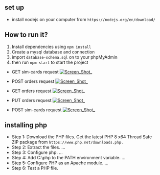 ## set up
- install nodejs on your computer from  ``https://nodejs.org/en/download/`` 

## How to run it?

1) Install dependencies using ``npm install``   
2) Create a mysql database and connection
3) import ``database-schema.sql`` on to your phpMyAdmin
4) then run ``npm start`` to start the project


- GET sim-cards request
<a href="https://github.com/alexmarufu/yiya-projects/blob/master/yiya-node-api/postman-tests/postman-respones-images/get-simcards-request.png?raw=true"><img src="https://github.com/alexmarufu/yiya-projects/blob/master/yiya-node-api/postman-tests/postman-respones-images/get-simcards-request.png?raw=true" alt="Screen_Shot_"></a>


- POST orders request
<a href="https://github.com/alexmarufu/yiya-projects/blob/master/yiya-node-api/postman-tests/postman-respones-images/post-orders-request.png?raw=true"><img src="https://github.com/alexmarufu/yiya-projects/blob/master/yiya-node-api/postman-tests/postman-respones-images/post-orders-request.png?raw=true" alt="Screen_Shot_" ></a>

- GET orders request
<a href="https://github.com/alexmarufu/yiya-projects/blob/master/yiya-node-api/postman-tests/postman-respones-images/get-orders-request.png?raw=true"><img src="https://github.com/alexmarufu/yiya-projects/blob/master/yiya-node-api/postman-tests/postman-respones-images/get-orders-request.png?raw=true" alt="Screen_Shot_"></a>


- PUT orders request
<a href="https://github.com/alexmarufu/yiya-projects/blob/master/yiya-node-api/postman-tests/postman-respones-images/put-request.png?raw=true"><img src="https://github.com/alexmarufu/yiya-projects/blob/master/yiya-node-api/postman-tests/postman-respones-images/put-request.png?raw=true" alt="Screen_Shot_"></a>


- POST sim-cards request
<a href="https://github.com/alexmarufu/yiya-projects/blob/master/yiya-node-api/postman-tests/postman-respones-images/post-simcards-request.png?raw=true"><img src="https://github.com/alexmarufu/yiya-projects/blob/master/yiya-node-api/postman-tests/postman-respones-images/post-simcards-request.png?raw=true" alt="Screen_Shot_"></a>


## installing php
- Step 1: Download the PHP files. Get the latest PHP 8 x64 Thread Safe ZIP package from ``https://www.php.net/downloads.php.``
- Step 2: Extract the files. ...
- Step 3: Configure php. ...
- Step 4: Add C:\php to the PATH environment variable. ...
- Step 5: Configure PHP as an Apache module. ...
- Step 6: Test a PHP file.
